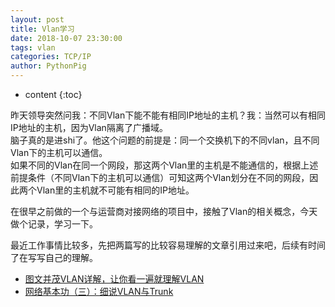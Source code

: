 ```yaml
---
layout: post
title: Vlan学习
date: 2018-10-07 23:30:00
tags: vlan
categories: TCP/IP
author: PythonPig
---
```

* content
{:toc}

昨天领导突然问我：不同Vlan下能不能有相同IP地址的主机？我：当然可以有相同IP地址的主机，因为Vlan隔离了广播域。  
脑子真的是进shi了。他这个问题的前提是：同一个交换机下的不同vlan，且不同Vlan下的主机可以通信。  
如果不同的Vlan在同一个网段，那这两个Vlan里的主机是不能通信的，根据上述前提条件（不同Vlan下的主机可以通信）可知这两个Vlan划分在不同的网段，因此两个Vlan里的主机就不可能有相同的IP地址。




在很早之前做的一个与运营商对接网络的项目中，接触了Vlan的相关概念，今天做个记录，学习一下。

最近工作事情比较多，先把两篇写的比较容易理解的文章引用过来吧，后续有时间了在写写自己的理解。

* [图文并茂VLAN详解，让你看一遍就理解VLAN](http://blog.51cto.com/6930123/2115373)  
* [网络基本功（三）：细说VLAN与Trunk](https://wizardforcel.gitbooks.io/network-basic/content/2.html)